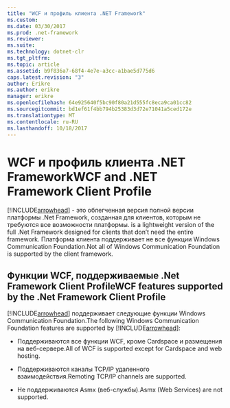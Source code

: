 ```yaml
---
title: "WCF и профиль клиента .NET Framework"
ms.custom: 
ms.date: 03/30/2017
ms.prod: .net-framework
ms.reviewer: 
ms.suite: 
ms.technology: dotnet-clr
ms.tgt_pltfrm: 
ms.topic: article
ms.assetid: b9f836a7-68f4-4e7e-a3cc-a1bae5d775d6
caps.latest.revision: "3"
author: Erikre
ms.author: erikre
manager: erikre
ms.openlocfilehash: 64e925640f5bc90f80a21d555fc8eca9ca01cc82
ms.sourcegitcommit: bd1ef61f4bb794b25383d3d72e71041a5ced172e
ms.translationtype: MT
ms.contentlocale: ru-RU
ms.lasthandoff: 10/18/2017
---
```

# <a name="wcf-and-net-framework-client-profile"></a><span data-ttu-id="b14d7-102">WCF и профиль клиента .NET Framework</span><span class="sxs-lookup"><span data-stu-id="b14d7-102">WCF and .NET Framework Client Profile</span></span>
[!INCLUDE[arrowhead](../../../includes/arrowhead-md.md)]<span data-ttu-id="b14d7-103"> - это облегченная версия полной версии платформы .Net Framework, созданная для клиентов, которым не требуются все возможности платформы.</span><span class="sxs-lookup"><span data-stu-id="b14d7-103"> is a lightweight version of the full .Net Framework designed for clients that don’t need the entire framework.</span></span> <span data-ttu-id="b14d7-104">Платформа клиента поддерживает не все функции Windows Communication Foundation.</span><span class="sxs-lookup"><span data-stu-id="b14d7-104">Not all of Windows Communication Foundation is supported by the client framework.</span></span>  
  
## <a name="wcf-features-supported-by-the-net-framework-client-profile"></a><span data-ttu-id="b14d7-105">Функции WCF, поддерживаемые .Net Framework Client Profile</span><span class="sxs-lookup"><span data-stu-id="b14d7-105">WCF features supported by the .Net Framework Client Profile</span></span>  
 <span data-ttu-id="b14d7-106">[!INCLUDE[arrowhead](../../../includes/arrowhead-md.md)] поддерживает следующие функции Windows Communication Foundation.</span><span class="sxs-lookup"><span data-stu-id="b14d7-106">The following Windows Communication Foundation features are supported by [!INCLUDE[arrowhead](../../../includes/arrowhead-md.md)]:</span></span>  
  
-   <span data-ttu-id="b14d7-107">Поддерживаются все функции WCF, кроме Cardspace и размещения на веб-сервере.</span><span class="sxs-lookup"><span data-stu-id="b14d7-107">All of WCF is supported except for Cardspace and web hosting.</span></span>  
  
-   <span data-ttu-id="b14d7-108">Поддерживаются каналы TCP/IP удаленного взаимодействия.</span><span class="sxs-lookup"><span data-stu-id="b14d7-108">Remoting TCP/IP channels are supported.</span></span>  
  
-   <span data-ttu-id="b14d7-109">Не поддерживаются Asmx (веб-службы).</span><span class="sxs-lookup"><span data-stu-id="b14d7-109">Asmx (Web Services) are not supported.</span></span>
